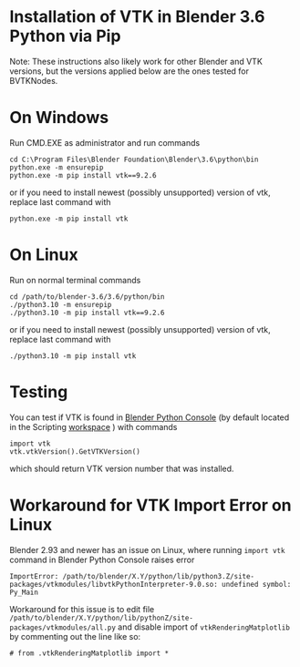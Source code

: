 # Installation of VTK in Blender 3.6 Python via Pip

Note: These instructions also likely work for other Blender and VTK
versions, but the versions applied below are the ones tested for
BVTKNodes.

# On Windows

Run CMD.EXE as administrator and run commands
```
cd C:\Program Files\Blender Foundation\Blender\3.6\python\bin
python.exe -m ensurepip
python.exe -m pip install vtk==9.2.6
```
or if you need to install newest (possibly unsupported) version of vtk, replace last command with
```
python.exe -m pip install vtk
```

# On Linux

Run on normal terminal commands
```
cd /path/to/blender-3.6/3.6/python/bin
./python3.10 -m ensurepip
./python3.10 -m pip install vtk==9.2.6
```
or if you need to install newest (possibly unsupported) version of vtk, replace last command with
```
./python3.10 -m pip install vtk
```

# Testing

You can test if VTK is found in 
[Blender Python Console](https://docs.blender.org/manual/en/latest/editors/python_console.html)
(by default located in the Scripting 
[workspace](https://docs.blender.org/manual/en/latest/interface/window_system/workspaces.html)
) with commands

```
import vtk
vtk.vtkVersion().GetVTKVersion()
```

which should return VTK version number that was installed.


# Workaround for VTK Import Error on Linux

Blender 2.93 and newer has an issue on Linux, where running `import vtk` command in Blender Python Console raises error

```
ImportError: /path/to/blender/X.Y/python/lib/python3.Z/site-packages/vtkmodules/libvtkPythonInterpreter-9.0.so: undefined symbol: Py_Main
```

Workaround for this issue is to edit file
`/path/to/blender/X.Y/python/lib/pythonZ/site-packages/vtkmodules/all.py`
and disable import of `vtkRenderingMatplotlib` by commenting out the line like so:

```
# from .vtkRenderingMatplotlib import *
```

